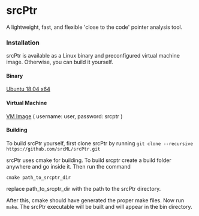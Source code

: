 # srcPtr
A lightweight, fast, and flexible 'close to the code' pointer analysis tool.


### Installation

srcPtr is available as a Linux binary and preconfigured virtual machine image. Otherwise, you can build it yourself.

#### Binary
[Ubuntu 18.04 x64](http://www.sdml.cs.kent.edu/lmcrs/srcPtr/srcptr_ubuntu_18-04.zip)

#### Virtual Machine
[VM Image](http://www.sdml.cs.kent.edu/lmcrs/srcPtr/srcptr_vm_ubuntu_18-04.zip)
( username: user, password: srcptr )

#### Building 

To build srcPtr yourself, first clone srcPtr by running  `git clone --recursive https://github.com/srcML/srcPtr.git`

srcPtr uses cmake for building. To build srcptr create a build folder anywhere and go inside it. Then run the command 

`cmake path_to_srcptr_dir`

replace path_to_srcptr_dir with the path to the srcPtr directory.

After this, cmake should have generated the proper make files. Now run `make`. The srcPtr executable will be built and will appear in the bin directory. 
